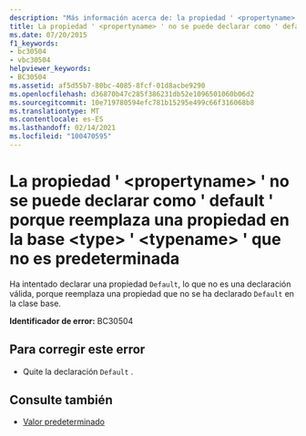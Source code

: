 ```yaml
---
description: "Más información acerca de: la propiedad ' <propertyname> ' no se puede declarar como ' default ' porque reemplaza una propiedad en la base <type> ' <typename> ' que no es predeterminada"
title: La propiedad ' <propertyname> ' no se puede declarar como ' default ' porque reemplaza una propiedad en la base <type> ' <typename> ' que no es predeterminada
ms.date: 07/20/2015
f1_keywords:
- bc30504
- vbc30504
helpviewer_keywords:
- BC30504
ms.assetid: af5d55b7-80bc-4085-8fcf-01d8acbe9290
ms.openlocfilehash: d36870b47c285f386231db52e1096501060b06d2
ms.sourcegitcommit: 10e719780594efc781b15295e499c66f316068b8
ms.translationtype: MT
ms.contentlocale: es-ES
ms.lasthandoff: 02/14/2021
ms.locfileid: "100470595"
---
```

# <a name="property-propertyname-cannot-be-declared-default-because-it-overrides-a-property-on-the-base-type-typename-that-is-not-default"></a>La propiedad ' \<propertyname> ' no se puede declarar como ' default ' porque reemplaza una propiedad en la base \<type> ' \<typename> ' que no es predeterminada

Ha intentado declarar una propiedad `Default`, lo que no es una declaración válida, porque reemplaza una propiedad que no se ha declarado `Default` en la clase base.  
  
 **Identificador de error:** BC30504  
  
## <a name="to-correct-this-error"></a>Para corregir este error  
  
- Quite la declaración `Default` .  
  
## <a name="see-also"></a>Consulte también

- [Valor predeterminado](../language-reference/modifiers/default.md)

